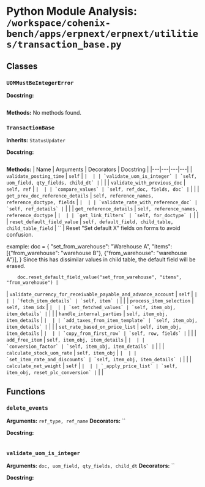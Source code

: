 # Python Module Analysis: `/workspace/cohenix-bench/apps/erpnext/erpnext/utilities/transaction_base.py`

## Classes

### `UOMMustBeIntegerError`


**Docstring:**
```

```

**Methods:**
No methods found.

### `TransactionBase`
**Inherits:** `StatusUpdater`


**Docstring:**
```

```

**Methods:**
| Name | Arguments | Decorators | Docstring |
|---|---|---|---|
| `validate_posting_time` | `self` | `` |  |
| `validate_uom_is_integer` | `self, uom_field, qty_fields, child_dt` | `` |  |
| `validate_with_previous_doc` | `self, ref` | `` |  |
| `compare_values` | `self, ref_doc, fields, doc` | `` |  |
| `get_prev_doc_reference_details` | `self, reference_names, reference_doctype, fields` | `` |  |
| `validate_rate_with_reference_doc` | `self, ref_details` | `` |  |
| `get_reference_details` | `self, reference_names, reference_doctype` | `` |  |
| `get_link_filters` | `self, for_doctype` | `` |  |
| `reset_default_field_value` | `self, default_field, child_table, child_table_field` | `` | Reset "Set default X" fields on forms to avoid confusion.

example:
        doc = {
                "set_from_warehouse": "Warehouse A",
                "items": [{"from_warehouse": "warehouse B"}, {"from_warehouse": "warehouse A"}],
        }
        Since this has dissimilar values in child table, the default field will be erased.

        doc.reset_default_field_value("set_from_warehouse", "items", "from_warehouse") |
| `validate_currency_for_receivable_payable_and_advance_account` | `self` | `` |  |
| `fetch_item_details` | `self, item` | `` |  |
| `process_item_selection` | `self, item_idx` | `` |  |
| `set_fetched_values` | `self, item_obj, item_details` | `` |  |
| `handle_internal_parties` | `self, item_obj, item_details` | `` |  |
| `add_taxes_from_item_template` | `self, item_obj, item_details` | `` |  |
| `set_rate_based_on_price_list` | `self, item_obj, item_details` | `` |  |
| `copy_from_first_row` | `self, row, fields` | `` |  |
| `add_free_item` | `self, item_obj, item_details` | `` |  |
| `conversion_factor` | `self, item_obj, item_details` | `` |  |
| `calculate_stock_uom_rate` | `self, item_obj` | `` |  |
| `set_item_rate_and_discounts` | `self, item_obj, item_details` | `` |  |
| `calculate_net_weight` | `self` | `` |  |
| `_apply_price_list` | `self, item_obj, reset_plc_conversion` | `` |  |





## Functions

### `delete_events`
**Arguments:** `ref_type, ref_name`
**Decorators:** ``

**Docstring:**
```

```
### `validate_uom_is_integer`
**Arguments:** `doc, uom_field, qty_fields, child_dt`
**Decorators:** ``

**Docstring:**
```

```

